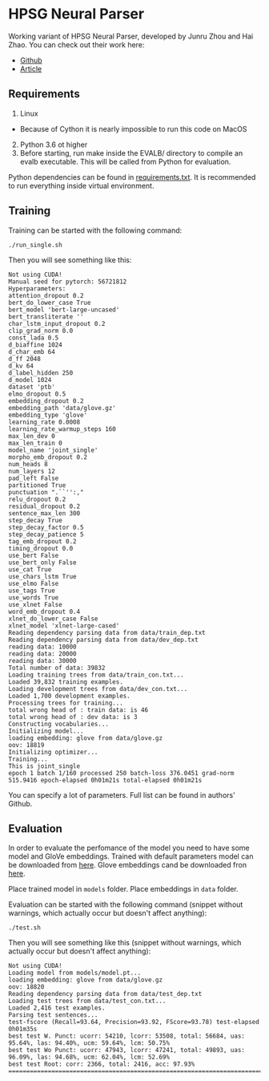 # HPSG Neural Parser

Working variant of HPSG Neural Parser, developed by Junru Zhou and Hai Zhao. You can check out their work here:
* [Github](https://github.com/DoodleJZ/HPSG-Neural-Parser)
* [Article](https://arxiv.org/abs/1907.02684)

## Requirements

1. Linux
  - Because of Cython it is nearly impossible to run this code on MacOS
2. Python 3.6 ot higher
3. Before starting, run make inside the EVALB/ directory to compile an evalb executable. This will be called from Python for evaluation.

Python dependencies can be found in [requirements.txt](requirements.txt). It is recommended to run everything inside virtual environment.

## Training

Training can be started with the following command:

```
./run_single.sh
```

Then you will see something like this:

```
Not using CUDA!
Manual seed for pytorch: 56721812
Hyperparameters:
attention_dropout 0.2
bert_do_lower_case True
bert_model 'bert-large-uncased'
bert_transliterate ''
char_lstm_input_dropout 0.2
clip_grad_norm 0.0
const_lada 0.5
d_biaffine 1024
d_char_emb 64
d_ff 2048
d_kv 64
d_label_hidden 250
d_model 1024
dataset 'ptb'
elmo_dropout 0.5
embedding_dropout 0.2
embedding_path 'data/glove.gz'
embedding_type 'glove'
learning_rate 0.0008
learning_rate_warmup_steps 160
max_len_dev 0
max_len_train 0
model_name 'joint_single'
morpho_emb_dropout 0.2
num_heads 8
num_layers 12
pad_left False
partitioned True
punctuation ".``'':,"
relu_dropout 0.2
residual_dropout 0.2
sentence_max_len 300
step_decay True
step_decay_factor 0.5
step_decay_patience 5
tag_emb_dropout 0.2
timing_dropout 0.0
use_bert False
use_bert_only False
use_cat True
use_chars_lstm True
use_elmo False
use_tags True
use_words True
use_xlnet False
word_emb_dropout 0.4
xlnet_do_lower_case False
xlnet_model 'xlnet-large-cased'
Reading dependency parsing data from data/train_dep.txt
Reading dependency parsing data from data/dev_dep.txt
reading data: 10000
reading data: 20000
reading data: 30000
Total number of data: 39832
Loading training trees from data/train_con.txt...
Loaded 39,832 training examples.
Loading development trees from data/dev_con.txt...
Loaded 1,700 development examples.
Processing trees for training...
total wrong head of : train data: is 46
total wrong head of : dev data: is 3
Constructing vocabularies...
Initializing model...
loading embedding: glove from data/glove.gz
oov: 18819
Initializing optimizer...
Training...
This is joint_single
epoch 1 batch 1/160 processed 250 batch-loss 376.0451 grad-norm 515.9416 epoch-elapsed 0h01m21s total-elapsed 0h01m21s
```

You can specify a lot of parameters. Full list can be found in authors' Github.

## Evaluation

In order to evaluate the perfomance of the model you need to have some model and GloVe embeddings.
Trained with default parameters model can be downloaded from [here](https://github.com/svinkapeppa/comp_models_nl/releases/download/v0.0.2/model.pt). Glove embeddings cand be downloaded fron [here](https://github.com/svinkapeppa/comp_models_nl/releases/download/v0.0.2/glove.gz).

Place trained model in `models` folder. Place embeddings in `data` folder.

Evaluation can be started with the following command (snippet without warnings, which actually occur but doesn't affect anything):

```
./test.sh
```

Then you will see something like this (snippet without warnings, which actually occur but doesn't affect anything):

```
Not using CUDA!
Loading model from models/model.pt...
loading embedding: glove from data/glove.gz
oov: 18820
Reading dependency parsing data from data/test_dep.txt
Loading test trees from data/test_con.txt...
Loaded 2,416 test examples.
Parsing test sentences...
test-fscore (Recall=93.64, Precision=93.92, FScore=93.78) test-elapsed 0h01m35s
best test W. Punct: ucorr: 54210, lcorr: 53508, total: 56684, uas: 95.64%, las: 94.40%, ucm: 59.64%, lcm: 50.75%
best test Wo Punct: ucorr: 47943, lcorr: 47241, total: 49893, uas: 96.09%, las: 94.68%, ucm: 62.04%, lcm: 52.69%
best test Root: corr: 2366, total: 2416, acc: 97.93%
============================================================================================================================
```